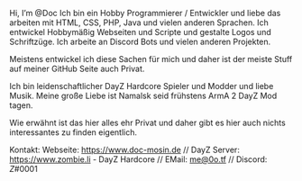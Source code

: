 
Hi, I’m @Doc Ich bin ein Hobby Programmierer / Entwickler und liebe das arbeiten mit HTML, CSS, PHP, Java und vielen anderen Sprachen. Ich entwickel Hobbymäßig Webseiten und Scripte und gestalte Logos und Schriftzüge. Ich arbeite an Discord Bots und vielen anderen Projekten.

Meistens entwickel ich diese Sachen für mich und daher ist der meiste Stuff auf meiner GitHub Seite auch Privat.

Ich bin leidenschaftlicher DayZ Hardcore Spieler und Modder und liebe Musik. Meine große Liebe ist Namalsk seid frühstens ArmA 2 DayZ Mod tagen.

Wie erwähnt ist das hier alles ehr Privat und daher gibt es hier auch nichts interessantes zu finden eigentlich.

Kontakt: Webseite: https://www.doc-mosin.de // DayZ Server: https://www.zombie.li - DayZ Hardcore // EMail: me@0o.tf // Discord: _Z_#0001


